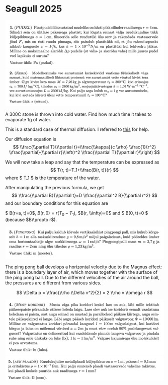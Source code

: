 # Seagull 2025

<img src="../articles/images/kajakas1.png" width="600px" height="auto">

<img src="../articles/images/kajakas2.png" width="600px" height="auto">

A 300C stone is thrown into cold water. Find how much time it takes to evaporate 1g of water.

This is a standard case of thermal diffusion. I referred to [this](https://physlab.org/wp-content/uploads/2016/04/Doc.pdf) for help.

Our diffusion equation is
$$ \\frac{\\partial T}{\\partial t}=\\frac{\\kappa}{c \\rho} \\frac{1}{r^2} \\frac{\\partial}{\\partial r}\\left(r^2 \\frac{\\partial T}{\\partial r}\\right) $$

We will now take a leap and say that the temperature can be expressed as 
$$ T(r, t)=T_1+\\frac{B(r, t)}{r} $$
where $ T_1 $ is the temperature of the water.

After manipulating the previous formula, we get 
$$ \\frac{\\partial B}{\\partial t}=D \\frac{\\partial^2 B}{\\partial r^2} $$ and our boundary conditions for this equation are 

$ B(r=a, t)=0$, $B(r, 0)=r(T_0-T_1)$, $B(r, \\infty)=0$ and $ B(0, t)=0 $ (because $B\\propto r$).

<img src="../articles/images/kajakas3.png" width="600px" height="auto">

The ping pong ball develops a horizontal velocity due to the Magnus effect: there is a boundary layer of air, which moves together with the surface of the ping pong ball. Due to the different velocities of the air around the ball, the pressures are different from various sides. 

$$ \\Delta p = \\frac{\\rho \\Delta v^2}{2} = 2 \\rho v \\omega r  $$


<img src="../articles/images/kajakas4.png" width="600px" height="auto">
<img src="../articles/images/kajakas5.png" width="600px" height="auto">
